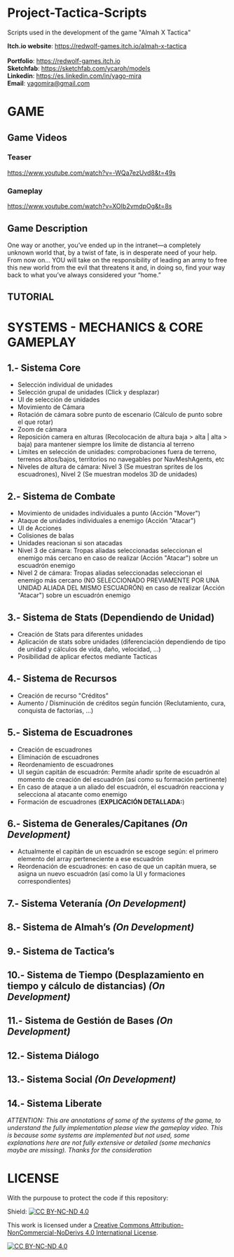 # Project-Tactica-Scripts

Scripts used in the development of the game "Almah X Tactica"

**Itch.io website**: https://redwolf-games.itch.io/almah-x-tactica<br/><br/>
**Portfolio**: https://redwolf-games.itch.io<br/>
**Sketchfab**: https://sketchfab.com/ycaroh/models<br/>
**Linkedin**: https://es.linkedin.com/in/yago-mira<br/>
**Email**: yagomira@gmail.com<br/>

# GAME

## Game Videos
### Teaser
https://www.youtube.com/watch?v=-WQa7ezUvd8&t=49s
### Gameplay
https://www.youtube.com/watch?v=XOIb2vmdpOg&t=8s

## Game Description
One way or another, you’ve ended up in the intranet—a completely unknown world that, by a twist of fate, is in desperate need of your help. From now on… YOU will take on the responsibility of leading an army to free this new world from the evil that threatens it and, in doing so, find your way back to what you’ve always considered your “home.”

## TUTORIAL

# SYSTEMS - MECHANICS & CORE GAMEPLAY
## 1.- Sistema Core
+ Selección individual de unidades
+ Selección grupal de unidades (Click y desplazar)
+ UI de selección de unidades
+ Movimiento de Cámara
+ Rotación de cámara sobre punto de escenario (Cálculo de punto sobre el que rotar)
+ Zoom de cámara
+ Reposición camera en alturas (Recolocación de altura baja > alta | alta > baja) para mantener siempre los límite de distancia al terreno
+ Límites en selección de unidades: comprobaciones fuera de terreno, terrenos altos/bajos, territorios no navegables por NavMeshAgents, etc
+ Niveles de altura de cámara: Nivel 3 (Se muestran sprites de los escuadrones), Nivel 2 (Se muestran modelos 3D de unidades)
## 2.- Sistema de Combate
+ Movimiento de unidades individuales a punto (Acción "Mover")
+ Ataque de unidades individuales a enemigo (Acción "Atacar")
+ UI de Acciones
+ Colisiones de balas
+ Unidades reacionan si son atacadas
+ Nivel 3 de cámara: Tropas aliadas seleccionadas seleccionan el enemigo más cercano en caso de realizar (Acción "Atacar") sobre un escuadrón enemigo
+ Nivel 2 de cámara: Tropas aliadas seleccionadas seleccionan el enemigo más cercano (NO SELECCIONADO PREVIAMENTE POR UNA UNIDAD ALIADA DEL MISMO ESCUADRÓN) en caso de realizar (Acción "Atacar") sobre un escuadrón enemigo
## 3.- Sistema de Stats (Dependiendo de Unidad)
+ Creación de Stats para diferentes unidades
+ Aplicación de stats sobre unidades (diferenciación dependiendo de tipo de unidad y cálculos de vida, daño, velocidad, ...)
+ Posibilidad de aplicar efectos mediante Tacticas
## 4.- Sistema de Recursos
+ Creación de recurso "Créditos"
+ Aumento / Disminución de créditos según función (Reclutamiento, cura, conquista de factorías, ...)
## 5.- Sistema de Escuadrones
+ Creación de escuadrones
+ Eliminación de escuadrones
+ Reordenamiento de escuadrones
+ UI según capitán de escuadrón: Permite añadir sprite de escuadrón al momento de creación del escuadrón (así como su formación pertinente)
+ En caso de ataque a un aliado del escuadrón, el escuadrón reacciona y selecciona al atacante como enemigo
+ Formación de escuadrones (**EXPLICACIÓN DETALLADA:**)

## 6.- Sistema de Generales/Capitanes  *(On Development)*
+ Actualmente el capitán de un escuadrón se escoge según: el primero elemento del array perteneciente a ese escuadrón
+ Reordenación de escuadrones: en caso de que un capitán muera, se asigna un nuevo escuadrón (así como la UI y formaciones correspondientes)
## 7.- Sistema Veteranía *(On Development)*
## 8.- Sistema de Almah’s *(On Development)*
## 9.- Sistema de Tactica’s
## 10.- Sistema de Tiempo (Desplazamiento en tiempo y cálculo de distancias) *(On Development)*
## 11.- Sistema de Gestión de Bases *(On Development)*
## 12.- Sistema Diálogo
## 13.- Sistema Social *(On Development)*
## 14.- Sistema Liberate


*ATTENTION: This are annotations of some of the systems of the game, to understand the fully implementation please view the gameplay video. This is because some systems are implemented but not used, some explanations here are not fully extensive or detailed (some mechanics maybe are missing). Thanks for the consideration*


# LICENSE
With the purpouse to protect the code if this repository:

Shield:  [![CC BY-NC-ND 4.0][cc-by-nc-nd-shield]][cc-by-nc-nd]

This work is licensed under a
[Creative Commons Attribution-NonCommercial-NoDerivs 4.0 International License][cc-by-nc-nd].

[![CC BY-NC-ND 4.0][cc-by-nc-nd-image]][cc-by-nc-nd]

[cc-by-nc-nd]: http://creativecommons.org/licenses/by-nc-nd/4.0/
[cc-by-nc-nd-image]: https://licensebuttons.net/l/by-nc-nd/4.0/88x31.png
[cc-by-nc-nd-shield]: https://img.shields.io/badge/License-CC%20BY--NC--ND%204.0-lightgrey.svg

